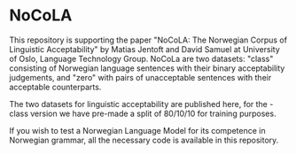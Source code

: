 # NoCoLA

This repository is supporting the paper "NoCoLA: The Norwegian Corpus of Linguistic Acceptability" by Matias Jentoft and David Samuel at University of Oslo, Language Technology Group. NoCoLa are two datasets: "class" consisting of Norwegian language sentences with their binary acceptability judgements, and "zero" with pairs of unacceptable sentences with their acceptable counterparts.

The two datasets for linguistic acceptability are published here, for the -class version we have pre-made a split of 80/10/10 for training purposes.

If you wish to test a Norwegian Language Model for its competence in Norwegian grammar, all the necessary code is available in this repository.
